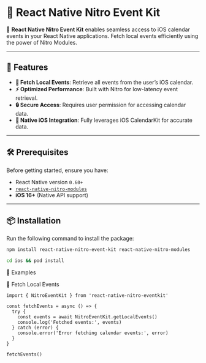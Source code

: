 # 📅 React Native Nitro Event Kit

🔹 **React Native Nitro Event Kit** enables seamless access to iOS calendar events in your React Native applications. Fetch local events efficiently using the power of Nitro Modules.

---

## 🚀 Features

- **📆 Fetch Local Events**: Retrieve all events from the user’s iOS calendar.
- **⚡ Optimized Performance**: Built with Nitro for low-latency event retrieval.
- **🔒 Secure Access**: Requires user permission for accessing calendar data.
- **📱 Native iOS Integration**: Fully leverages iOS CalendarKit for accurate data.

---

## 🛠️ Prerequisites

Before getting started, ensure you have:

- React Native version `0.60+`
- [`react-native-nitro-modules`](https://www.npmjs.com/package/react-native-nitro-modules)
- **iOS 16+** (Native API support)

---

## 📦 Installation

Run the following command to install the package:

```bash
npm install react-native-nitro-event-kit react-native-nitro-modules

cd ios && pod install
```

📝 Examples

📆 Fetch Local Events

```
import { NitroEventKit } from 'react-native-nitro-eventkit'

const fetchEvents = async () => {
  try {
    const events = await NitroEventKit.getLocalEvents()
    console.log('Fetched events:', events)
  } catch (error) {
    console.error('Error fetching calendar events:', error)
  }
}

fetchEvents()
```